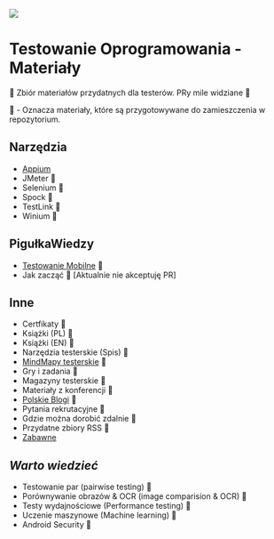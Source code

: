 [![](https://img.shields.io/badge/Facebook-%23TestowanieOprogramowania-blue.svg)](https://www.facebook.com/groups/TestowanieOprogramowania/)


# Testowanie Oprogramowania - Materiały

🔰 Zbiór materiałów przydatnych dla testerów. PRy mile widziane 📖

🏣 - Oznacza materiały, które są przygotowywane do zamieszczenia w repozytorium.


## Narzędzia

* [Appium](Materialy/Narzedzia/Appium.md)
* JMeter 🏣
* Selenium 🏣
* Spock 🏣
* TestLink 🏣
* Winium 🏣


## PigułkaWiedzy

* [Testowanie Mobilne](Materialy/PigulkaWiedzy/TestowanieMobilne.md) 🏣
* Jak zacząć 🏣 [Aktualnie nie akceptuję PR]


## Inne

* Certfikaty 🏣
* Książki (PL) 🏣
* Książki (EN) 🏣
* Narzędzia testerskie (Spis)  🏣
* [MindMapy testerskie](Materialy/Inne/MindMapy.md) 🏣
* Gry i zadania 🏣
* Magazyny testerskie 🏣
* Materiały z konferencji 🏣
* [Polskie Blogi](Materialy/Inne/PolskieBlogi.md) 🏣
* Pytania rekrutacyjne 🏣
* Gdzie można dorobić zdalnie 🏣
* Przydatne zbiory RSS 🏣
* [Zabawne](Pliki/Zabawne)


## *Warto wiedzieć*

* Testowanie par (pairwise testing) 🏣
* Porównywanie obrazów & OCR (image comparision & OCR) 🏣
* Testy wydajnościowe (Performance testing) 🏣
* Uczenie maszynowe (Machine learning) 🏣
* Android Security 🏣
